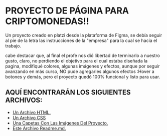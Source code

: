 # PROYECTO DE PÁGINA PARA CRIPTOMONEDAS!!

Un proyecto creado en platzi desde la plataforma de Figma, se debía seguir al pie de la letra las instrucciones de la "empresa" para la cual se hacia el trabajo.

cabe destacar que, al final el profe nos dió libertad de terminarlo a nuestro gusto, claro, no perdiendo el objetivo para el cual estaba diseñada la pagina, modifiqué colores, algunas imágenes y efectos, aunque por seguir avanzando en más curso, NO pude agregarles algunos efectos :Hover a botones y demás, pero el proyecto quedó 100% funcional y listo para usar.
## AQUÍ ENCONTRARÁN LOS SIGUIENTES ARCHIVOS: 

 - [Un Archivo HTML.](https://awesomeopensource.com/project/elangosundar/awesome-README-templates)
 - [Un Archivo CSS](https://github.com/matiassingers/awesome-readme)
 - [Una Capetas Con Las Imágenes Del Proyecto.](https://bulldogjob.com/news/449-how-to-write-a-good-readme-for-your-github-project)
  - [Este Archivo Readme.md.](https://bulldogjob.com/news/449-how-to-write-a-good-readme-for-your-github-project)